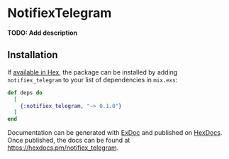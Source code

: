 # NotifiexTelegram

**TODO: Add description**

## Installation

If [available in Hex](https://hex.pm/docs/publish), the package can be installed
by adding `notifiex_telegram` to your list of dependencies in `mix.exs`:

```elixir
def deps do
  [
    {:notifiex_telegram, "~> 0.1.0"}
  ]
end
```

Documentation can be generated with [ExDoc](https://github.com/elixir-lang/ex_doc)
and published on [HexDocs](https://hexdocs.pm). Once published, the docs can
be found at <https://hexdocs.pm/notifiex_telegram>.


